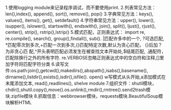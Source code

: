 1.使用logging module来记录程序调试，而不要使用print.
2.列表常见方法：len(),index(), append(), sort(), remove(), pop()
3.字典常见方法：keys(), values(), items(), get(), setdefault()
4.字符串常见方法：upper(), lower(), isupper(), islower(), startswith(), endswith(), join(), split(), ljust(), rjust(), center(), strip(), rstrip(),lstrip()
5.模式匹配，正则表达式： import re, re.compile(), search(), group(),findall(), sub(). |匹配许多中的一个, ?可选匹配, *匹配零次到多次,+匹配一次到多次,{}匹配特定次数,默认为贪心匹配，
  {}后加？为非贪心匹 配,^开头表明匹配必须发生在被查找文本开始处,$结尾匹配, .通配符，匹配除换行之外的所有字符. re.VERBOSE忽略正则表达式中的空白符和注释,[]里加字符将匹配字符分类
6.读写文件:os.path:join(),getcwd(),makedirs(),abspath(),isabs(),basename(), dirname(),listdir(),exists(),isdir(),isfile().
  open() w写模式从头开始,a添加模式在末尾添加文本, read(),readlines(), shelve module
7.组织文件：shutil模块，chdir(),shutil.copy(),move().os.unlink(),rmdir(),rmtree().send2trash模块.zipfile模块
8.抓取信息：webbrowser模块，requests模块.BeautifulSoup模块解析HTML